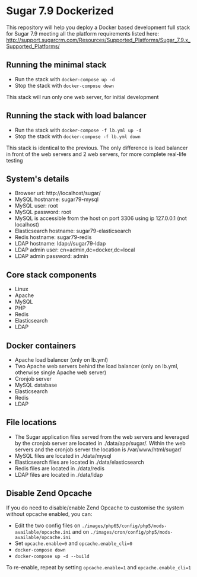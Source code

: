 # Sugar 7.9 Dockerized
This repository will help you deploy a Docker based development full stack for Sugar 7.9 meeting all the platform requirements listed here: http://support.sugarcrm.com/Resources/Supported_Platforms/Sugar_7.9.x_Supported_Platforms/

## Running the minimal stack
* Run the stack with `docker-compose up -d`
* Stop the stack with `docker-compose down`

This stack will run only one web server, for initial development

## Running the stack with load balancer
* Run the stack with `docker-compose -f lb.yml up -d`
* Stop the stack with `docker-compose -f lb.yml down`

This stack is identical to the previous. The only difference is load balancer in front of the web servers and 2 web servers, for more complete real-life testing

## System's details
* Browser url: http://localhost/sugar/
* MySQL hostname: sugar79-mysql
* MySQL user: root
* MySQL password: root
* MySQL is accessible from the host on port 3306 using ip 127.0.0.1 (not localhost)
* Elasticsearch hostname: sugar79-elasticsearch
* Redis hostname: sugar79-redis
* LDAP hostname: ldap://sugar79-ldap
* LDAP admin user: cn=admin,dc=docker,dc=local
* LDAP admin password: admin

## Core stack components
* Linux
* Apache
* MySQL
* PHP
* Redis
* Elasticsearch
* LDAP

## Docker containers
* Apache load balancer (only on lb.yml)
* Two Apache web servers behind the load balancer (only on lb.yml, otherwise single Apache web server)
* Cronjob server
* MySQL database
* Elasticsearch
* Redis
* LDAP

## File locations
* The Sugar application files served from the web servers and leveraged by the cronjob server are located in ./data/app/sugar/. Within the web servers and the cronjob server the location is /var/www/html/sugar/
* MySQL files are located in ./data/mysql
* Elasticsearch files are located in ./data/elasticsearch
* Redis files are located in ./data/redis
* LDAP files are located in ./data/ldap

## Disable Zend Opcache
If you do need to disable/enable Zend Opcache to customise the system without opcache enabled, you can:
* Edit the two config files on `./images/php65/config/php5/mods-available/opcache.ini` and on `./images/cron/config/php5/mods-available/opcache.ini`
* Set `opcache.enable=0` and `opcache.enable_cli=0`
* `docker-compose down`
* `docker-compose up -d --build`

To re-enable, repeat by setting `opcache.enable=1` and `opcache.enable_cli=1`
